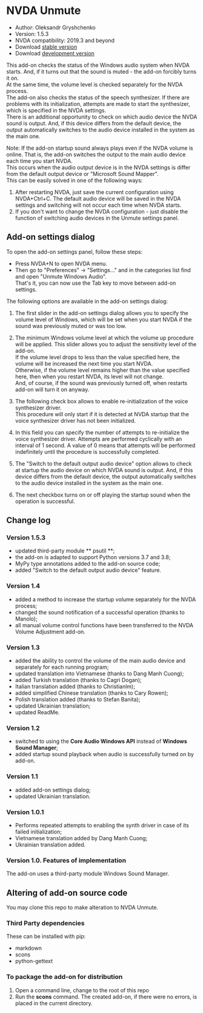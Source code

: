 # NVDA Unmute

* Author: Oleksandr Gryshchenko
* Version: 1.5.3
* NVDA compatibility: 2019.3 and beyond
* Download [stable version][1]
* Download [development version][2]

This add-on checks the status of the Windows audio system when NVDA starts. And, if it turns out that the sound is muted - the add-on forcibly turns it on.  
At the same time, the volume level is checked separately for the NVDA process.  
The add-on also checks the status of the speech synthesizer. If there are problems with its initialization, attempts are made to start the synthesizer, which is specified in the NVDA settings.  
There is an additional opportunity to check on which audio device the NVDA sound is output. And, if this device differs from the default device, the output automatically switches to the audio device installed in the system as the main one.

Note: If the add-on startup sound always plays even if the NVDA volume is online. That is, the add-on switches the output to the main audio device each time you start NVDA.  
This occurs when the audio output device is in the NVDA settings is differ from the default output device or "Microsoft Sound Mapper".  
This can be easily solved in one of the following ways:

1. After restarting NVDA, just save the current configuration using NVDA+Ctrl+C. The default audio device will be saved in the NVDA settings and switching will not occur each time when NVDA starts.
2. If you don't want to change the NVDA configuration - just disable the function of switching audio devices in the Unmute settings panel.

## Add-on settings dialog
To open the add-on settings panel, follow these steps:

* Press NVDA+N to open NVDA menu.
* Then go to "Preferences" -> "Settings..." and in the categories list find and open "Unmute Windows Audio".  
That's it, you can now use the Tab key to move between add-on settings.

The following options are available in the add-on settings dialog:

1. The first slider in the add-on settings dialog allows you to specify the volume level of Windows, which will be set when you start NVDA if the sound was previously muted or was too low.

2. The minimum Windows volume level at which the volume up procedure will be applied. This slider allows you to adjust the sensitivity level of the add-on.  
If the volume level drops to less than the value specified here, the volume will be increased the next time you start NVDA.  
Otherwise, if the volume level remains higher than the value specified here, then when you restart NVDA, its level will not change.  
And, of course, if the sound was previously turned off, when restarts add-on will turn it on anyway.

3. The following check box allows to enable re-initialization of the voice synthesizer driver.  
This procedure will only start if it is detected at NVDA startup that the voice synthesizer driver has not been initialized.

4. In this field you can specify the number of attempts to re-initialize the voice synthesizer driver. Attempts are performed cyclically with an interval of 1 second. A value of 0 means that attempts will be performed indefinitely until the procedure is successfully completed.

5. The "Switch to the default output audio device" option allows to check at startup the audio device on which NVDA sound is output. And, if this device differs from the default device, the output automatically switches to the audio device installed in the system as the main one.

6. The next checkbox turns on or off playing the startup sound  when the operation is successful.

## Change log

### Version 1.5.3
* updated third-party module ** psutil **;
* the add-on is adapted to support Python versions 3.7 and 3.8;
* MyPy type annotations added to the add-on source code;
* added "Switch to the default output audio device" feature.

### Version 1.4
* added a method to increase the startup volume separately for the NVDA process;
* changed the sound notification of a successful operation (thanks to Manolo);
* all manual volume control functions have been transferred to the NVDA Volume Adjustment add-on.

### Version 1.3
* added the ability to control the volume of the main audio device and separately for each running program;
* updated translation into Vietnamese (thanks to Dang Manh Cuong);
* added Turkish translation (thanks to Cagri Dogan);
* Italian translation added (thanks to Christianlm);
* added simplified Chinese translation (thanks to Cary Rowen);
* Polish translation added (thanks to Stefan Banita);
* updated Ukrainian translation;
* updated ReadMe.

### Version 1.2
* switched to using the **Core Audio Windows API** instead of **Windows Sound Manager**;
* added startup sound playback when audio is successfully turned on by add-on.

### Version 1.1
* added add-on settings dialog;
* updated Ukrainian translation.

### Version 1.0.1
* Performs repeated attempts to enabling the synth driver in case of its failed initialization;
* Vietnamese translation added by Dang Manh Cuong;
* Ukrainian translation added.

### Version 1.0. Features of implementation
The add-on uses a third-party module Windows Sound Manager.

## Altering of add-on source code
You may clone this repo to make alteration to NVDA Unmute.

### Third Party dependencies
These can be installed with pip:

- markdown
- scons
- python-gettext

### To package the add-on for distribution
1. Open a command line, change to the root of this repo
2. Run the **scons** command. The created add-on, if there were no errors, is placed in the current directory.

[1]: https://github.com/grisov/Unmute/releases/download/latest/unmute.nvda-addon
[2]: https://github.com/grisov/Unmute/releases/download/latest/unmute.nvda-addon
